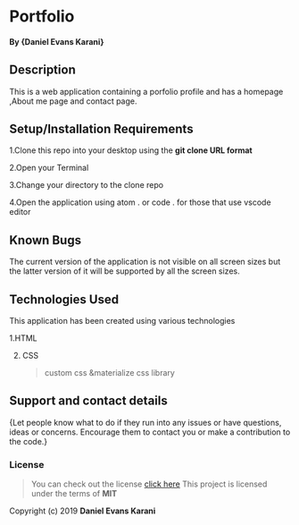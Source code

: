 # Portfolio 
#### By **{Daniel Evans Karani}**
## Description
This is a web application containing a porfolio profile and has a homepage ,About me page and 
contact page.
## Setup/Installation Requirements
1.Clone this repo into your desktop using the **git clone URL format**

2.Open your Terminal 

3.Change your directory to the clone repo

4.Open the application using atom . or code . for those that use vscode editor

## Known Bugs
The current version of the application is not visible on all screen sizes but the latter version of it will be supported by all the screen sizes.
## Technologies Used
This application has been created using various technologies

1.HTML 

2. CSS
   >custom css &materialize css library
## Support and contact details
{Let people know what to do if they run into any issues or have questions, ideas or concerns.  Encourage them to contact you or make a contribution to the code.}
### License
>You can check out the license [click here](https://choosealicense.com/licenses/mit/)
This project is licensed under the terms of **MIT**

Copyright (c) 2019 **Daniel Evans Karani**
  